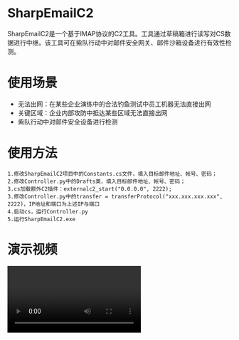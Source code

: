 # SharpEmailC2

SharpEmailC2是一个基于IMAP协议的C2工具。工具通过草稿箱进行读写对CS数据进行中继。该工具可在紫队行动中对邮件安全网关、邮件沙箱设备进行有效性检测。

# 使用场景

- 无法出网：在某些企业演练中的合法钓鱼测试中员工机器无法直接出网
- 关键区域：企业内部攻防中抵达某些区域无法直接出网
- 紫队行动中对邮件安全设备进行检测

# 使用方法

```
1.修改SharpEmailC2项目中的Constants.cs文件，填入目标邮件地址、帐号、密码；
2.修改Controller.py中的Drafts类，填入目标邮件地址、帐号、密码；
3.cs加载额外C2插件：externalc2_start("0.0.0.0", 2222);
3.修改Controller.py中的transfer = transferProtocol("xxx.xxx.xxx.xxx", 2222)，IP地址和端口为上述IP与端口
4.启动cs，运行Controller.py
5.运行SharpEmailC2.exe
```

# 演示视频

<video src="video.mov" />

# 注意事项

```
1.命令执行不成功可以多试几次，当Controller与Client同事操纵同一封邮件时会导致其中一方无法读取到邮件内容导致命令执行失败
2.Client的管道交互重试多半是由于以上原因，可以无限增加重试次数解决
3.上传与下载的大小大多在3M以下，如有大文件传输需求可更改DraftsIO.Write方法：增加锁机制，如果对方未读则延迟再发，确保对方不漏包；新增附件传输方法；
```

# 免责声明
本工具仅面向合法授权的企业安全建设行为或教学使用，如您需要测试本工具的可用性，请自行搭建靶机环境。

在使用本工具进行检测时，您应确保该行为符合当地的法律法规，并且已经取得了足够的授权。请勿对非授权目标进行扫描和攻击。

如您在使用本工具的过程中存在任何非法行为，您需自行承担相应后果，作者将不承担任何法律及连带责任。

在安装并使用本工具前，请您务必审慎阅读、充分理解各条款内容，限制、免责条款或者其他涉及您重大权益的条款可能会以加粗、加下划线等形式提示您重点注意。 除非您已充分阅读、完全理解并接受本协议所有条款，否则，请您不要安装并使用本工具。您的使用行为或者您以其他任何明示或者默示方式表示接受本协议的，即视为您已阅读并同意本协议的约束。

# 安恒-星火实验室
<h1 align="center">
  <img src="starfire.jpeg" alt="starfire" width="200px">
  <br>
</h1>


专注于实战攻防与研究，研究涉及实战攻防、威胁情报、攻击模拟与威胁分析等，团队成员均来自行业具备多年实战攻防经验的红队、蓝队和紫队专家。本着以攻促防的核心理念，通过落地 ATT&CK 攻防全景知识库，全面构建实战化、常态化、体系化的企业安全建设与运营。